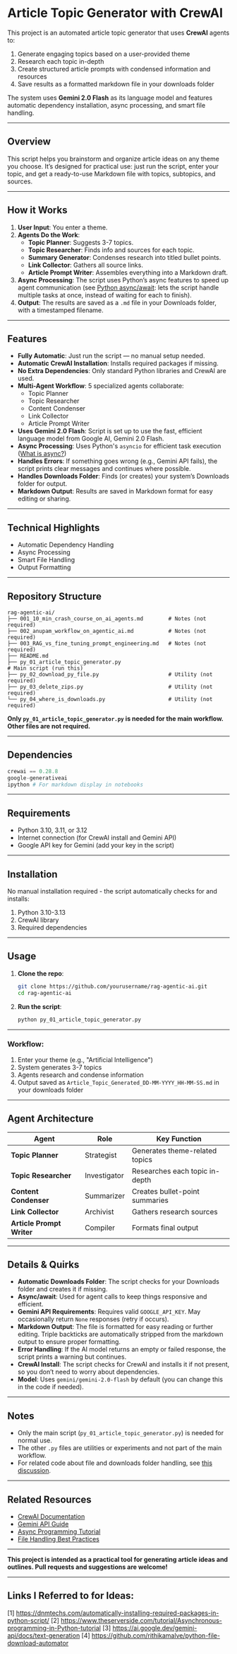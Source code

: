 # Article Topic Generator with CrewAI 

This project is an automated article topic generator that uses **CrewAI** agents to:
1. Generate engaging topics based on a user-provided theme
2. Research each topic in-depth
3. Create structured article prompts with condensed information and resources
4. Save results as a formatted markdown file in your downloads folder

The system uses **Gemini 2.0 Flash** as its language model and features automatic dependency installation, async processing, and smart file handling.

---

## Overview

This script helps you brainstorm and organize article ideas on any theme you choose. It’s designed for practical use: just run the script, enter your topic, and get a ready-to-use Markdown file with topics, subtopics, and sources.

---

## How it Works

1. **User Input**: You enter a theme.
2. **Agents Do the Work**:
   - **Topic Planner**: Suggests 3-7 topics.
   - **Topic Researcher**: Finds info and sources for each topic.
   - **Summary Generator**: Condenses research into titled bullet points.
   - **Link Collector**: Gathers all source links.
   - **Article Prompt Writer**: Assembles everything into a Markdown draft.
3. **Async Processing**: The script uses Python’s async features to speed up agent communication (see [Python async/await](https://superfastpython.com/python-async-function/): lets the script handle multiple tasks at once, instead of waiting for each to finish).
4. **Output**: The results are saved as a `.md` file in your Downloads folder, with a timestamped filename.

---

## Features

- **Fully Automatic**: Just run the script — no manual setup needed.
- **Automatic CrewAI Installation**: Installs required packages if missing.
- **No Extra Dependencies**: Only standard Python libraries and CrewAI are used. 
- **Multi-Agent Workflow**: 5 specialized agents collaborate:
  - Topic Planner
  - Topic Researcher
  - Content Condenser
  - Link Collector
  - Article Prompt Writer  
- **Uses Gemini 2.0 Flash**: Script is set up to use the fast, efficient language model from Google AI, Gemini 2.0 Flash.
- **Async Processing**: Uses Python's `asyncio` for efficient task execution ([What is async?](https://www.theserverside.com/tutorial/Asynchronous-programming-in-Python-tutorial))
- **Handles Errors**: If something goes wrong (e.g., Gemini API fails), the script prints clear messages and continues where possible. 
- **Handles Downloads Folder**: Finds (or creates) your system’s Downloads folder for output.  
- **Markdown Output**: Results are saved in Markdown format for easy editing or sharing.

---

## Technical Highlights
- Automatic Dependency Handling
- Async Processing
- Smart File Handling
- Output Formatting

---

## Repository Structure

```
rag-agentic-ai/
├── 001_10_min_crash_course_on_ai_agents.md        # Notes (not required)    
├── 002_anupam_workflow_on_agentic_ai.md           # Notes (not required)    
├── 003_RAG_vs_fine_tuning_prompt_engineering.md   # Notes (not required)    
├── README.md
├── py_01_article_topic_generator.py                                        # Main script (run this)
├── py_02_download_py_file.py                      # Utility (not required)
├── py_03_delete_zips.py                           # Utility (not required)
└── py_04_where_is_downloads.py                    # Utility (not required)
```

**Only `py_01_article_topic_generator.py` is needed for the main workflow. Other files are not required.**

---

## Dependencies
```python
crewai == 0.28.8
google-generativeai 
ipython # For markdown display in notebooks
```
 
---

## Requirements

- Python 3.10, 3.11, or 3.12
- Internet connection (for CrewAI install and Gemini API)
- Google API key for Gemini (add your key in the script)

---

## Installation
No manual installation required - the script automatically checks for and installs:
1. Python 3.10-3.13
2. CrewAI library
3. Required dependencies

---

## Usage

1. **Clone the repo**:
   ```bash
   git clone https://github.com/yourusername/rag-agentic-ai.git
   cd rag-agentic-ai
   ```

2. **Run the script**:
   ```bash
   python py_01_article_topic_generator.py
   ```  

---

### Workflow:
1. Enter your theme (e.g., "Artificial Intelligence")
2. System generates 3-7 topics
3. Agents research and condense information
4. Output saved as `Article_Topic_Generated_DD-MM-YYYY_HH-MM-SS.md` in your downloads folder

---

## Agent Architecture
| Agent | Role | Key Function |
|-------|------|-------------|
| **Topic Planner** | Strategist | Generates theme-related topics |
| **Topic Researcher** | Investigator | Researches each topic in-depth |
| **Content Condenser** | Summarizer | Creates bullet-point summaries |
| **Link Collector** | Archivist | Gathers research sources |
| **Article Prompt Writer** | Compiler | Formats final output |

---

## Details & Quirks

- **Automatic Downloads Folder**: The script checks for your Downloads folder and creates it if missing.
- **Async/await**: Used for agent calls to keep things responsive and efficient.
- **Gemini API Requirements**: Requires valid `GOOGLE_API_KEY`. May occasionally return `None` responses (retry if occurs).
- **Markdown Output**: The file is formatted for easy reading or further editing. Triple backticks are automatically stripped from the markdown output to ensure proper formatting.
- **Error Handling**: If the AI model returns an empty or failed response, the script prints a warning but continues.
- **CrewAI Install**: The script checks for CrewAI and installs it if not present, so you don’t need to worry about dependencies.
- **Model**: Uses `gemini/gemini-2.0-flash` by default (you can change this in the code if needed).
  
---

## Notes

- Only the main script (`py_01_article_topic_generator.py`) is needed for normal use.
- The other `.py` files are utilities or experiments and not part of the main workflow.
- For related code about file and downloads folder handling, see [this discussion](https://www.perplexity.ai/search/import-os-import-zipfile-impor-E0IlKSJuSkqZHNCqtW5UIQ).

---

## Related Resources
- [CrewAI Documentation](https://docs.crewai.com)
- [Gemini API Guide](https://ai.google.dev)
- [Async Programming Tutorial](https://www.theserverside.com/tutorial/Asynchronous-programming-in-Python-tutorial)
- [File Handling Best Practices](https://dnmttechs.com/automatically-installing-required-packages-in-python-script/)

---  

**This project is intended as a practical tool for generating article ideas and outlines. Pull requests and suggestions are welcome!**

---

## Links I Referred to for Ideas:

[1] https://dnmtechs.com/automatically-installing-required-packages-in-python-script/
[2] https://www.theserverside.com/tutorial/Asynchronous-programming-in-Python-tutorial
[3] https://ai.google.dev/gemini-api/docs/text-generation 
[4] https://github.com/rithikamalve/python-file-download-automator 
